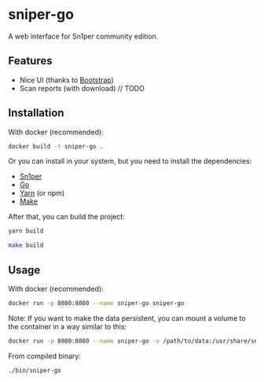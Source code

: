 # sniper-go

A web interface for Sn1per community edition.

## Features

- Nice UI (thanks to [Bootstrap](https://getbootstrap.com/))
- Scan reports (with download) // TODO

## Installation

With docker (recommended):
```bash
docker build -t sniper-go .
```

Or you can install in your system, but you need to install the dependencies:

- [Sn1per](https://github.com/1N3/Sn1per)
- [Go](https://golang.org/)
- [Yarn](https://yarnpkg.com/) (or npm)
- [Make](https://www.gnu.org/software/make/)

After that, you can build the project:

```bash
yarn build
```

```bash
make build
```

## Usage

With docker (recommended):
```bash
docker run -p 8080:8080 --name sniper-go sniper-go
```

Note: If you want to make the data persistent, you can mount a volume to the container in a way similar to this:
```bash
docker run -p 8080:8080 --name sniper-go -v /path/to/data:/usr/share/sniper/loot/workspace sniper-go
```

From compiled binary:
```bash
./bin/sniper-go
```
